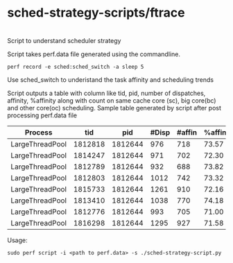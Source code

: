 # sched-strategy-scripts/ftrace
#
Script to understand scheduler strategy

Script takes perf.data file generated using the commandline.

  `perf record -e sched:sched_switch -a sleep 5`

Use sched_switch to underistand the task affinity and scheduling trends

Script outputs a table with column like tid, pid, number of dispatches,
affinity,  %affinity along with count on same cache core (sc), big core(bc)
and other core(oc) scheduling. Sample table generated by script after
post processing perf.data file

 |        Process   |      tid|       pid  | #Disp |#affin |%affin |    #sc|   %sc |   #bc |   %bc |   #oc |   %oc |
 |------------------|---------|------------|-------|-------|-------|-------|-------|-------|-------|-------|-------|
 |LargeThreadPool   |  1812818|     1812644|    976|   718 | 73.57 |   227 | 23.26 |     4 |  0.41 |    27 |  2.77 |
 |LargeThreadPool   |  1814247|     1812644|    971|   702 | 72.30 |   225 | 23.17 |     6 |  0.62 |    38 |  3.91 |
 |LargeThreadPool   |  1812789|     1812644|    932|   688 | 73.82 |   218 | 23.39 |     3 |  0.32 |    23 |  2.47 |
 |LargeThreadPool   |  1812803|     1812644|   1012|   742 | 73.32 |   234 | 23.12 |     3 |  0.30 |    33 |  3.26 |
 |LargeThreadPool   |  1815733|     1812644|   1261|   910 | 72.16 |   299 | 23.71 |     2 |  0.16 |    50 |  3.97 |
 |LargeThreadPool   |  1813410|     1812644|   1038|   770 | 74.18 |   234 | 22.54 |     1 |  0.10 |    33 |  3.18 |
 |LargeThreadPool   |  1812776|     1812644|    993|   705 | 71.00 |   249 | 25.08 |     2 |  0.20 |    37 |  3.73 |
 |LargeThreadPool   |  1816298|     1812644|   1295|   927 | 71.58 |   305 | 23.55 |     6 |  0.46 |    57 |  4.40 |


Usage: 

 `sudo perf script -i <path to perf.data> -s ./sched-strategy-script.py`
